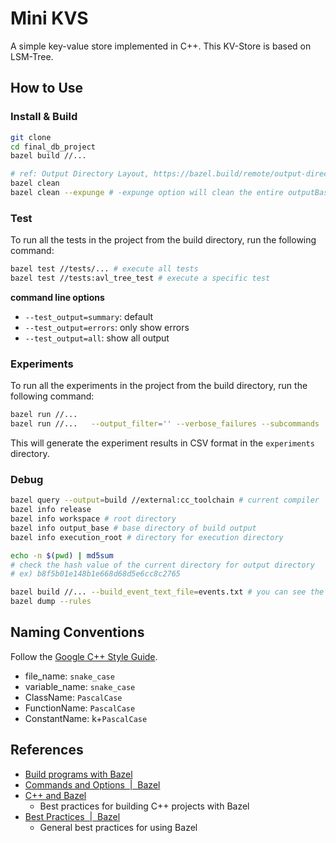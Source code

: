 # Mini KVS

A simple key-value store implemented in C++.
This KV-Store is based on LSM-Tree.

## How to Use

### Install & Build

```sh
git clone
cd final_db_project
bazel build //...

# ref: Output Directory Layout, https://bazel.build/remote/output-directories
bazel clean
bazel clean --expunge # -expunge option will clean the entire outputBase.
```

### Test

To run all the tests in the project from the build directory, run the following command:

```sh
bazel test //tests/... # execute all tests
bazel test //tests:avl_tree_test # execute a specific test
```

**command line options**

- `--test_output=summary`: default
- `--test_output=errors`: only show errors
- `--test_output=all`: show all output

### Experiments

To run all the experiments in the project from the build directory, run the following command:

```sh
bazel run //...
bazel run //...   --output_filter='' --verbose_failures --subcommands
```

This will generate the experiment results in CSV format in the `experiments` directory.

### Debug

```sh
bazel query --output=build //external:cc_toolchain # current compiler
bazel info release
bazel info workspace # root directory
bazel info output_base # base directory of build output
bazel info execution_root # directory for execution directory

echo -n $(pwd) | md5sum
# check the hash value of the current directory for output directory
# ex) b8f5b01e148b1e668d68d5e6cc8c2765

bazel build //... --build_event_text_file=events.txt # you can see the build events
bazel dump --rules
```

## Naming Conventions

Follow the [Google C++ Style Guide](https://google.github.io/styleguide/cppguide.html).

- file_name: `snake_case`
- variable_name: `snake_case`
- ClassName: `PascalCase`
- FunctionName: `PascalCase`
- ConstantName: k+`PascalCase`

## References

- [Build programs with Bazel](https://bazel.build/run/build)
- [Commands and Options  |  Bazel](https://bazel.build/docs/user-manual)
- [C++ and Bazel](https://bazel.build/docs/bazel-and-cpp)
  - Best practices for building C++ projects with Bazel
- [Best Practices  |  Bazel](https://bazel.build/configure/best-practices)
  - General best practices for using Bazel
